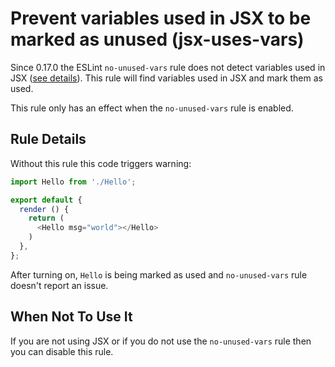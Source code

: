 # Prevent variables used in JSX to be marked as unused (jsx-uses-vars)

Since 0.17.0 the ESLint `no-unused-vars` rule does not detect variables used in JSX ([see details](http://eslint.org/blog/2015/03/eslint-0.17.0-released#changes-to-jsxreact-handling)).
This rule will find variables used in JSX and mark them as used.

This rule only has an effect when the `no-unused-vars` rule is enabled.

## Rule Details

Without this rule this code triggers warning:

```js
import Hello from './Hello';

export default {
  render () {
    return (
      <Hello msg="world"></Hello>
    )
  },
};
```

After turning on, `Hello` is being marked as used and `no-unused-vars` rule doesn't report an issue.

## When Not To Use It

If you are not using JSX or if you do not use the `no-unused-vars` rule then you can disable this rule.
